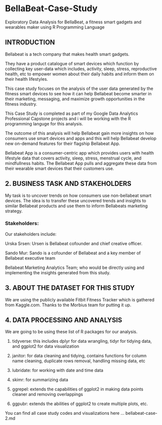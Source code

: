 # BellaBeat-Case-Study
Exploratory Data Analysis for BellaBeat, a fitness smart gadgets and wearables maker using R Programming Language

## INTRODUCTION
   
Bellabeat is a tech company that makes health smart gadgets.

They have a product catalogue of smart devices which function by collecting key user-data which includes, activity, sleep, stress, reproductive health, etc to empower women about their daily habits and inform them on their health lifestyles.

This case study focuses on the analysis of the user data generated by the fitness smart devices to see how it can help Bellabeat become smarter in their marketing, messaging, and maximize growth opportunities in the fitness industry.

This Case Study is completed as part of my Google Data Analytics Professional Capstone projects and i will be working with the R programming languge for this analysis.

The outcome of this analysis will help Bellabeat gain more insights on how consumers use smart devices and apps and this will help Bellabeat develop new on-demand features for their flagship Bellabeat App.

Bellabeat App is a consumer-centric app which provides users with health lifestyle data that covers activity, sleep, stress, menstrual cycle, and mindfullness habits. The Bellabeat App pulls and aggregate these data from their wearable smart devices that their customers use.

## 2. BUSINESS TASK AND STAKEHOLDERS

My task is to uncover trends on how consumers use non-bellabeat smart devices. The idea is to transfer these uncovered trends and insights to similar Bellabeat products and use them to inform Bellabeats marketing strategy.

### Stakeholders:

Our stakeholders include:

Urska Srsen: Ursen is Bellabeat cofounder and chief creative officer.

Sando Mur: Sando is a cofounder of Bellabeat and a key member of Bellabeat executive team

Bellabeat Marketing Analytics Team; who would be directly using and implementing the insights generated from this study.

## 3. ABOUT THE DATASET FOR THIS STUDY

We are using the publicly available Fitbit Fitness Tracker which is gathered from Kaggle.com. Thanks to the Morbius team for putting it up.

## 4. DATA PROCESSING AND ANALYSIS

We are going to be using these list of R packages for our analysis.

1. tidyverse: this includes dplyr for data wrangling, tidyr for tidying data, and ggplot2 for data visualization

2. janitor: for data cleaning and tidying, contains functions for column name cleaning, duplicate rows removal, handling missing data, etc

3. lubridate: for working with date and time data

4. skimr: for summarizing data

5. ggrepel: extends the capabilities of ggplot2 in making data points cleaner and removing overlappings

6. ggpubr: extends the abilities of ggplot2 to create multiple plots, etc.

You can find all case study codes and visualizations here ... bellabeat-case-2.md
